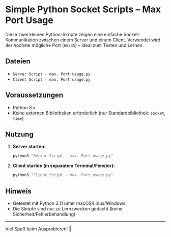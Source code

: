 # Simple Python Socket Scripts – Max Port Usage

Diese zwei kleinen Python-Skripte zeigen eine einfache Socket-Kommunikation zwischen einem Server und einem Client. Verwendet wird der höchste mögliche Port (`65535`) – ideal zum Testen und Lernen.

## Dateien

- `Server Script - max. Port usage.py`
- `Client Script - max. Port usage.py`

## Voraussetzungen

- Python 3.x  
- Keine externen Bibliotheken erforderlich (nur Standardbibliothek: `socket`, `time`)

## Nutzung

1. **Server starten:**
   ```bash
   python3 "Server Script - max. Port usage.py"
   ```

2. **Client starten (in separatem Terminal/Fenster):**
   ```bash
   python3 "Client Script - max. Port usage.py"
   ```

## Hinweis

- Getestet mit Python 3.11 unter macOS/Linux/Windows
- Die Skripte sind nur zu Lernzwecken gedacht (keine Sicherheit/Fehlerbehandlung)

---

Viel Spaß beim Ausprobieren! 🚀
